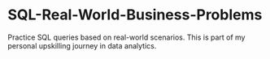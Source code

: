 # SQL-Real-World-Business-Problems
Practice SQL queries based on real-world scenarios.
This is part of my personal upskilling journey in data analytics.


